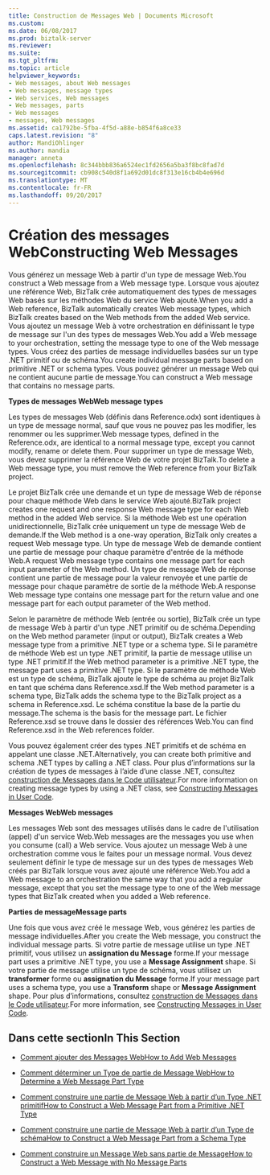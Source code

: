 ```yaml
---
title: Construction de Messages Web | Documents Microsoft
ms.custom: 
ms.date: 06/08/2017
ms.prod: biztalk-server
ms.reviewer: 
ms.suite: 
ms.tgt_pltfrm: 
ms.topic: article
helpviewer_keywords:
- Web messages, about Web messages
- Web messages, message types
- Web services, Web messages
- Web messages, parts
- Web messages
- messages, Web messages
ms.assetid: ca1792be-5fba-4f5d-a88e-b854f6a8ce33
caps.latest.revision: "8"
author: MandiOhlinger
ms.author: mandia
manager: anneta
ms.openlocfilehash: 8c344bbb836a6524ec1fd2656a5ba3f8bc8fad7d
ms.sourcegitcommit: cb908c540d8f1a692d01dc8f313e16cb4b4e696d
ms.translationtype: MT
ms.contentlocale: fr-FR
ms.lasthandoff: 09/20/2017
---
```

# <a name="constructing-web-messages"></a><span data-ttu-id="7e683-102">Création des messages Web</span><span class="sxs-lookup"><span data-stu-id="7e683-102">Constructing Web Messages</span></span>
<span data-ttu-id="7e683-103">Vous générez un message Web à partir d'un type de message Web.</span><span class="sxs-lookup"><span data-stu-id="7e683-103">You construct a Web message from a Web message type.</span></span> <span data-ttu-id="7e683-104">Lorsque vous ajoutez une référence Web, BizTalk crée automatiquement des types de messages Web basés sur les méthodes Web du service Web ajouté.</span><span class="sxs-lookup"><span data-stu-id="7e683-104">When you add a Web reference, BizTalk automatically creates Web message types, which BizTalk creates based on the Web methods from the added Web service.</span></span> <span data-ttu-id="7e683-105">Vous ajoutez un message Web à votre orchestration en définissant le type de message sur l'un des types de messages Web.</span><span class="sxs-lookup"><span data-stu-id="7e683-105">You add a Web message to your orchestration, setting the message type to one of the Web message types.</span></span> <span data-ttu-id="7e683-106">Vous créez des parties de message individuelles basées sur un type .NET primitif ou de schéma.</span><span class="sxs-lookup"><span data-stu-id="7e683-106">You create individual message parts based on primitive .NET or schema types.</span></span> <span data-ttu-id="7e683-107">Vous pouvez générer un message Web qui ne contient aucune partie de message.</span><span class="sxs-lookup"><span data-stu-id="7e683-107">You can construct a Web message that contains no message parts.</span></span>  
  
 <span data-ttu-id="7e683-108">**Types de messages Web**</span><span class="sxs-lookup"><span data-stu-id="7e683-108">**Web message types**</span></span>  
  
 <span data-ttu-id="7e683-109">Les types de messages Web (définis dans Reference.odx) sont identiques à un type de message normal, sauf que vous ne pouvez pas les modifier, les renommer ou les supprimer.</span><span class="sxs-lookup"><span data-stu-id="7e683-109">Web message types, defined in the Reference.odx, are identical to a normal message type, except you cannot modify, rename or delete them.</span></span> <span data-ttu-id="7e683-110">Pour supprimer un type de message Web, vous devez supprimer la référence Web de votre projet BizTalk.</span><span class="sxs-lookup"><span data-stu-id="7e683-110">To delete a Web message type, you must remove the Web reference from your BizTalk project.</span></span>  
  
 <span data-ttu-id="7e683-111">Le projet BizTalk crée une demande et un type de message Web de réponse pour chaque méthode Web dans le service Web ajouté.</span><span class="sxs-lookup"><span data-stu-id="7e683-111">BizTalk project creates one request and one response Web message type for each Web method in the added Web service.</span></span> <span data-ttu-id="7e683-112">Si la méthode Web est une opération unidirectionnelle, BizTalk crée uniquement un type de message Web de demande.</span><span class="sxs-lookup"><span data-stu-id="7e683-112">If the Web method is a one-way operation, BizTalk only creates a request Web message type.</span></span> <span data-ttu-id="7e683-113">Un type de message Web de demande contient une partie de message pour chaque paramètre d'entrée de la méthode Web.</span><span class="sxs-lookup"><span data-stu-id="7e683-113">A request Web message type contains one message part for each input parameter of the Web method.</span></span> <span data-ttu-id="7e683-114">Un type de message Web de réponse contient une partie de message pour la valeur renvoyée et une partie de message pour chaque paramètre de sortie de la méthode Web.</span><span class="sxs-lookup"><span data-stu-id="7e683-114">A response Web message type contains one message part for the return value and one message part for each output parameter of the Web method.</span></span>  
  
 <span data-ttu-id="7e683-115">Selon le paramètre de méthode Web (entrée ou sortie), BizTalk crée un type de message Web à partir d'un type .NET primitif ou de schéma.</span><span class="sxs-lookup"><span data-stu-id="7e683-115">Depending on the Web method parameter (input or output), BizTalk creates a Web message type from a primitive .NET type or a schema type.</span></span> <span data-ttu-id="7e683-116">Si le paramètre de méthode Web est un type .NET primitif, la partie de message utilise un type .NET primitif.</span><span class="sxs-lookup"><span data-stu-id="7e683-116">If the Web method parameter is a primitive .NET type, the message part uses a primitive .NET type.</span></span> <span data-ttu-id="7e683-117">Si le paramètre de méthode Web est un type de schéma, BizTalk ajoute le type de schéma au projet BizTalk en tant que schéma dans Reference.xsd.</span><span class="sxs-lookup"><span data-stu-id="7e683-117">If the Web method parameter is a schema type, BizTalk adds the schema type to the BizTalk project as a schema in Reference.xsd.</span></span> <span data-ttu-id="7e683-118">Le schéma constitue la base de la partie du message.</span><span class="sxs-lookup"><span data-stu-id="7e683-118">The schema is the basis for the message part.</span></span> <span data-ttu-id="7e683-119">Le fichier Reference.xsd se trouve dans le dossier des références Web.</span><span class="sxs-lookup"><span data-stu-id="7e683-119">You can find Reference.xsd in the Web references folder.</span></span>  
  
 <span data-ttu-id="7e683-120">Vous pouvez également créer des types .NET primitifs et de schéma en appelant une classe .NET.</span><span class="sxs-lookup"><span data-stu-id="7e683-120">Alternatively, you can create both primitive and schema .NET types by calling a .NET class.</span></span> <span data-ttu-id="7e683-121">Pour plus d’informations sur la création de types de messages à l’aide d’une classe .NET, consultez [construction de Messages dans le Code utilisateur](../core/constructing-messages-in-user-code.md).</span><span class="sxs-lookup"><span data-stu-id="7e683-121">For more information on creating message types by using a .NET class, see [Constructing Messages in User Code](../core/constructing-messages-in-user-code.md).</span></span>  
  
 <span data-ttu-id="7e683-122">**Messages Web**</span><span class="sxs-lookup"><span data-stu-id="7e683-122">**Web messages**</span></span>  
  
 <span data-ttu-id="7e683-123">Les messages Web sont des messages utilisés dans le cadre de l'utilisation (appel) d'un service Web.</span><span class="sxs-lookup"><span data-stu-id="7e683-123">Web messages are the messages you use when you consume (call) a Web service.</span></span> <span data-ttu-id="7e683-124">Vous ajoutez un message Web à une orchestration comme vous le faites pour un message normal. Vous devez seulement définir le type de message sur un des types de messages Web créés par BizTalk lorsque vous avez ajouté une référence Web.</span><span class="sxs-lookup"><span data-stu-id="7e683-124">You add a Web message to an orchestration the same way that you add a regular message, except that you set the message type to one of the Web message types that BizTalk created when you added a Web reference.</span></span>  
  
 <span data-ttu-id="7e683-125">**Parties de message**</span><span class="sxs-lookup"><span data-stu-id="7e683-125">**Message parts**</span></span>  
  
 <span data-ttu-id="7e683-126">Une fois que vous avez créé le message Web, vous générez les parties de message individuelles.</span><span class="sxs-lookup"><span data-stu-id="7e683-126">After you create the Web message, you construct the individual message parts.</span></span> <span data-ttu-id="7e683-127">Si votre partie de message utilise un type .NET primitif, vous utilisez un **assignation du Message** forme.</span><span class="sxs-lookup"><span data-stu-id="7e683-127">If your message part uses a primitive .NET type, you use a **Message Assignment** shape.</span></span> <span data-ttu-id="7e683-128">Si votre partie de message utilise un type de schéma, vous utilisez un **transformer** forme ou **assignation du Message** forme.</span><span class="sxs-lookup"><span data-stu-id="7e683-128">If your message part uses a schema type, you use a **Transform** shape or **Message Assignment** shape.</span></span> <span data-ttu-id="7e683-129">Pour plus d’informations, consultez [construction de Messages dans le Code utilisateur](../core/constructing-messages-in-user-code.md).</span><span class="sxs-lookup"><span data-stu-id="7e683-129">For more information, see [Constructing Messages in User Code](../core/constructing-messages-in-user-code.md).</span></span>  
  
## <a name="in-this-section"></a><span data-ttu-id="7e683-130">Dans cette section</span><span class="sxs-lookup"><span data-stu-id="7e683-130">In This Section</span></span>  
  
-   [<span data-ttu-id="7e683-131">Comment ajouter des Messages Web</span><span class="sxs-lookup"><span data-stu-id="7e683-131">How to Add Web Messages</span></span>](../core/how-to-add-web-messages.md)  
  
-   [<span data-ttu-id="7e683-132">Comment déterminer un Type de partie de Message Web</span><span class="sxs-lookup"><span data-stu-id="7e683-132">How to Determine a Web Message Part Type</span></span>](../core/how-to-determine-a-web-message-part-type.md)  
  
-   [<span data-ttu-id="7e683-133">Comment construire une partie de Message Web à partir d’un Type .NET primitif</span><span class="sxs-lookup"><span data-stu-id="7e683-133">How to Construct a Web Message Part from a Primitive .NET Type</span></span>](../core/how-to-construct-a-web-message-part-from-a-primitive-net-type.md)  
  
-   [<span data-ttu-id="7e683-134">Comment construire une partie de Message Web à partir d’un Type de schéma</span><span class="sxs-lookup"><span data-stu-id="7e683-134">How to Construct a Web Message Part from a Schema Type</span></span>](../core/how-to-construct-a-web-message-part-from-a-schema-type.md)  
  
-   [<span data-ttu-id="7e683-135">Comment construire un Message Web sans partie de Message</span><span class="sxs-lookup"><span data-stu-id="7e683-135">How to Construct a Web Message with No Message Parts</span></span>](../core/how-to-construct-a-web-message-with-no-message-parts.md)
